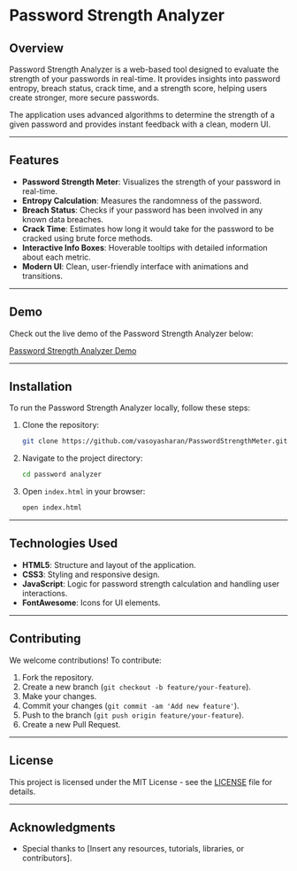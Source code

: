 # Password Strength Analyzer

## Overview

Password Strength Analyzer is a web-based tool designed to evaluate the strength of your passwords in real-time. It provides insights into password entropy, breach status, crack time, and a strength score, helping users create stronger, more secure passwords.

The application uses advanced algorithms to determine the strength of a given password and provides instant feedback with a clean, modern UI.

---

## Features

- **Password Strength Meter**: Visualizes the strength of your password in real-time.
- **Entropy Calculation**: Measures the randomness of the password.
- **Breach Status**: Checks if your password has been involved in any known data breaches.
- **Crack Time**: Estimates how long it would take for the password to be cracked using brute force methods.
- **Interactive Info Boxes**: Hoverable tooltips with detailed information about each metric.
- **Modern UI**: Clean, user-friendly interface with animations and transitions.

---

## Demo

Check out the live demo of the Password Strength Analyzer below:

[Password Strength Analyzer Demo](https://vasoyasharan.github.io/PasswordStrengthMeter/)

---

## Installation

To run the Password Strength Analyzer locally, follow these steps:

1. Clone the repository:

    ```bash
    git clone https://github.com/vasoyasharan/PasswordStrengthMeter.git
    ```

2. Navigate to the project directory:

    ```bash
    cd password analyzer
    ```

3. Open `index.html` in your browser:

    ```bash
    open index.html
    ```

---

## Technologies Used

- **HTML5**: Structure and layout of the application.
- **CSS3**: Styling and responsive design.
- **JavaScript**: Logic for password strength calculation and handling user interactions.
- **FontAwesome**: Icons for UI elements.

---

## Contributing

We welcome contributions! To contribute:

1. Fork the repository.
2. Create a new branch (`git checkout -b feature/your-feature`).
3. Make your changes.
4. Commit your changes (`git commit -am 'Add new feature'`).
5. Push to the branch (`git push origin feature/your-feature`).
6. Create a new Pull Request.

---

## License

This project is licensed under the MIT License - see the [LICENSE](LICENSE) file for details.

---

## Acknowledgments

- Special thanks to [Insert any resources, tutorials, libraries, or contributors].
